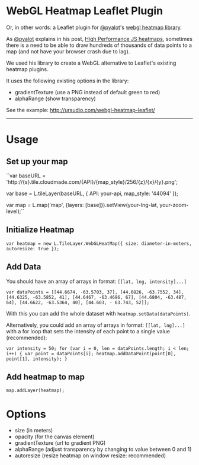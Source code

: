 WebGL Heatmap Leaflet Plugin
=====================

Or, in other words: a Leaflet plugin for [@pyalot](https://github.com/pyalot)'s [webgl heatmap library](https://github.com/pyalot/webgl-heatmap).

As [@pyalot](https://github.com/pyalot) explains in his post, [High Performance JS heatmaps](http://codeflow.org/entries/2013/feb/04/high-performance-js-heatmaps/), sometimes there is a need to be able to draw hundreds of thousands of data points to a map (and not have your browser crash due to lag).

We used his library to create a WebGL alternative to Leaflet's existing heatmap plugins.

It uses the following existing options in the library:

* gradientTexture (use a PNG instead of default green to red)
* alphaRange (show transparency)

See the example: http://ursudio.com/webgl-heatmap-leaflet/

***
Usage
===

Set up your map
---
``var baseURL = 'http://{s}.tile.cloudmade.com/{API}/{map_style}/256/{z}/{x}/{y}.png';
    
var base = L.tileLayer(baseURL, { 
	API: your-api, 
	map_style: '44094' 
});
   
var map = L.map('map', {layers: [base]}).setView(your-lng-lat, your-zoom-level);``

Initialize Heatmap
---    
``var heatmap = new L.TileLayer.WebGLHeatMap({
         size: diameter-in-meters, 
         autoresize: true
});``

Add Data
---
You should have an array of arrays in format: `[[lat, lng, intensity]...]`

``var dataPoints = [[44.6674, -63.5703, 37], [44.6826, -63.7552, 34], [44.6325, -63.5852, 41], [44.6467, -63.4696, 67], [44.6804, -63.487, 64], [44.6622, -63.5364, 40], [44.603, - 63.743, 52]];``

With this you can add the whole dataset with `heatmap.setData(dataPoints)`.

Alternatively, you could add an array of arrays in format: `[[lat, lng]...]` with a for loop that sets the intensity of each point to a single value (recommended):

``var intensity = 50;
for (var i = 0, len = dataPoints.length; i < len; i++) {
	var point = dataPoints[i];
	heatmap.addDataPoint(point[0],
		 point[1],
      		 intensity);
}``

Add heatmap to map
---
``map.addLayer(heatmap);``

Options
===
* size (in meters)
* opacity (for the canvas element)
* gradientTexture (url to gradient PNG)
* alphaRange (adjust transparency by changing to value between 0 and 1)
* autoresize (resize heatmap on window resize: recommended)
